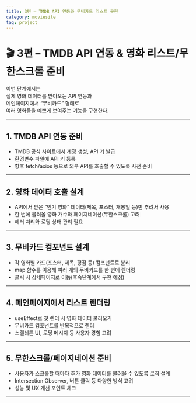 ```yaml
---
title: 3편 – TMDB API 연동과 무비카드 리스트 구현
category: moviesite
tag: project
---
```


# 🎬 3편 – TMDB API 연동 & 영화 리스트/무한스크롤 준비

이번 단계에서는  
실제 영화 데이터를 받아오는 API 연동과  
메인페이지에서 “무비카드” 형태로  
여러 영화들을 예쁘게 보여주는 기능을 구현한다.

---

## 1. TMDB API 연동 준비
- TMDB 공식 사이트에서 계정 생성, API 키 발급
- 환경변수 파일에 API 키 등록
- 향후 fetch/axios 등으로 외부 API를 호출할 수 있도록 사전 준비

---

## 2. 영화 데이터 호출 설계
- API에서 받은 “인기 영화” 데이터(제목, 포스터, 개봉일 등)만 추려서 사용
- 한 번에 불러올 영화 개수와 페이지네이션(무한스크롤) 고려
- 에러 처리와 로딩 상태 관리 필요

---

## 3. 무비카드 컴포넌트 설계
- 각 영화별 카드(포스터, 제목, 평점 등) 컴포넌트로 분리
- map 함수를 이용해 여러 개의 무비카드를 한 번에 렌더링
- 클릭 시 상세페이지로 이동(후속단계에서 구현 예정)

---

## 4. 메인페이지에서 리스트 렌더링
- useEffect로 첫 렌더 시 영화 데이터 불러오기
- 무비카드 컴포넌트를 반복적으로 렌더
- 스켈레톤 UI, 로딩 메시지 등 사용자 경험 고려

---

## 5. 무한스크롤/페이지네이션 준비
- 사용자가 스크롤할 때마다 추가 영화 데이터를 불러올 수 있도록 로직 설계
- Intersection Observer, 버튼 클릭 등 다양한 방식 고려
- 성능 및 UX 개선 포인트 체크

---

